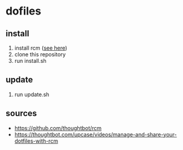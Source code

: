 # dofiles

## install

1. install rcm ([see here](https://github.com/thoughtbot/rcm#installation))
2. clone this repository
3. run install.sh

## update

1. run update.sh

## sources

* https://github.com/thoughtbot/rcm
* https://thoughtbot.com/upcase/videos/manage-and-share-your-dotfiles-with-rcm
